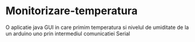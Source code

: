 # Monitorizare-temperatura
O aplicatie java GUI in care primim temperatura si nivelul de umiditate de la un arduino uno prin intermediul comunicatiei Serial
